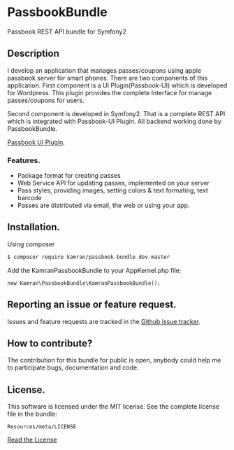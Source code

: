 # PassbookBundle

Passbook REST API bundle for Symfony2

## Description 

I develop an application that manages passes/coupons using apple passbook server for smart phones. 
There are two components of this application. First component is a UI Plugin(Passbook-UI) which is developed 
for Wordpress. This plugin provides the complete Interface for manage passes/coupons for users.

Second component is developed in Symfony2. That is a complete REST API which is integrated with Passbook-UI Plugin. 
All backend working done by PassbookBundle.

[Passbook UI Plugin](https://github.com/kamranshahzad/passbook-ui).

### Features.

* Package format for creating passes
* Web Service API for updating passes, implemented on your server
* Pass styles, providing images, setting colors & text formating, text barcode
* Passes are distributed via email, the web or using your app.


## Installation.

Using composer

``` bash
$ composer require kamran/passbook-bundle dev-master
```
Add the KamranPassbookBundle to your AppKernel.php file:

```
new Kamran\PassbookBundle\KamranPassbookBundle();
```


## Reporting an issue or feature request.

Issues and feature requests are tracked in the 
[Github issue tracker](https://github.com/kamranshahzad/PassbookBundle/issues).


How to contribute?
------------------------------------
The contribution for this bundle for public is open, anybody could help me to participate 
bugs, documentation and code.



## License.
This software is licensed under the MIT license. See the complete license file in the bundle:
```
Resources/meta/LICENSE
```
[Read the License](https://github.com/kamranshahzad/PassbookBundle/blob/master/Resources/meta/LICENSE)
